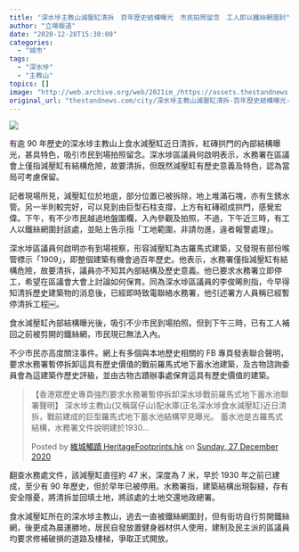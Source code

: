 ```yaml
---
title: "深水埗主教山減壓缸清拆　百年歷史結構曝光　市民拍照留念　工人即以鐵絲網圍封"
author: "立場報道"
date: "2020-12-28T15:30:00"
categories:
  - "城市"
tags:
  - "深水埗"
  - "主教山"
topics: []
image: "http://web.archive.org/web/2021im_/https://assets.thestandnews.com/media/photos/tomb-02_Wv1lY_owhdUNi.png"
original_url: "thestandnews.com/city/深水埗主教山減壓缸清拆-百年歷史結構曝光-市民拍照留念-工人即以鐵絲網圍封"
---
```

![](http://web.archive.org/web/2021im_/https://assets.thestandnews.com/media/photos/tomb-02_Wv1lY_owhdUNi.png)

有逾 90 年歷史的深水埗主教山上食水減壓缸近日清拆，紅磚拱門的內部結構曝光，甚具特色，吸引市民到場拍照留念。深水埗區議員何啟明表示，水務署在區議會上僅指減壓缸有結構危險，故要清拆，但既然減壓缸有歷史意義及特色，認為當局可考慮保留。

記者現場所見，減壓缸位於地底，部分位置已被拆除，地上堆滿石塊，亦有生銹水管。另一半則較完好，可以見到由巨型石柱支撐，上方有紅磚砌成拱門，感覺宏偉。下午，有不少市民越過地盤圍欄，入內參觀及拍照，不過，下午近三時，有工人以鐵絲網圍封該處，並貼上告示指「工地範圍，非請勿進，違者報警處理」。

深水埗區議員何啟明亦有到場視察，形容減壓缸為古羅馬式建築，又發現有部份喉管標示「1909」，即整個建築有機會過百年歷史。他表示，水務署僅指減壓缸有結構危險，故要清拆，議員亦不知其內部結構及歷史意義。他已要求水務署立即停工，希望在區議會大會上討論如何保育。同為深水埗區議員的李俊晞則指，今早得知清拆歷史建築物的消息後，已經即時致電聯絡水務署，他引述署方人員稱已經暫停清拆工程￼。

食水減壓缸內部結構曝光後，吸引不少市民到場拍照。但到下午三時，已有工人補回之前被剪開的鐵絲網，市民現已無法入內。

不少市民亦高度關注事件。網上有多個與本地歷史相關的 FB 專頁發表聯合聲明，要求水務署暫停拆卸這具有歷史價值的戰前羅馬式地下蓄水池建築，及古物諮詢委員會為這建築作歷史評級，並由古物古蹟辦事處保育這具有歷史價值的建築。

> 【香港眾歷史專頁強烈要求水務署暫停拆卸深水埗戰前羅馬式地下蓄水池聯署聲明】 深水埗主教山(又稱窩仔山)配水庫(正名深水埗食水減壓缸)近日清拆，戰前建成的巨型羅馬式地下蓄水池結構罕見曝光。 蓄水池是古羅馬式結構，水務署文件說明建於1930...
> 
> Posted by [維城觸蹟 HeritageFootprints.hk](http://web.archive.org/web/20211229132755/https://www.facebook.com/heritagefootprints.hk/) on [Sunday, 27 December 2020](http://web.archive.org/web/20211229132755/https://www.facebook.com/heritagefootprints.hk/posts/2528678087432614)

翻查水務處文件，該減壓缸直徑約 47 米，深度為 7 米，早於 1930 年之前已建成，至少有 90 年歷史，但於早年已被停用。水務署指，建築結構出現裂縫，存有安全隱憂，將清拆並回填土地，將該處的土地交還地政總署。

食水減壓缸所在的深水埗主教山，過去一直被鐵絲網圍封，但有街坊自行剪開鐵絲網，後更成為晨運勝地，居民自發放置健身器材供人使用，建制及民主派的區議員均要求修補破損的道路及樓梯，爭取正式開放。